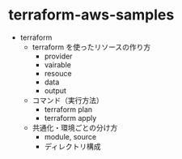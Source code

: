 # terraform-aws-samples

- terraform
  - terraform を使ったリソースの作り方
    - provider
    - vairable
    - resouce
    - data
    - output
  - コマンド（実行方法）
    - terraform plan
    - terraform apply
  - 共通化・環境ごとの分け方
    - module, source
    - ディレクトリ構成
